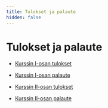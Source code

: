 ```yaml
---
title: Tulokset ja palaute
hidden: false
---
```


# Tulokset ja palaute

* [Kurssin I-osan tulokset](tulokset1.html)
* [Kurssin I-osan palaute](palaute1.html)


* [Kurssin II-osan tulokset](tulokset2.html)
* [Kurssin II-osan palaute](palaute2.html)
